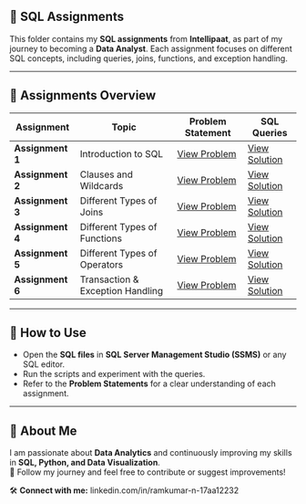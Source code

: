 ## 📂 SQL Assignments

This folder contains my **SQL assignments** from **Intellipaat**, as part of my journey to becoming a **Data Analyst**. Each assignment focuses on different SQL concepts, including queries, joins, functions, and exception handling.

---

## 🔹 Assignments Overview

| Assignment | Topic | Problem Statement | SQL Queries |
|------------|-------------------------------|------------------|------------|
| **Assignment 1** | Introduction to SQL | [View Problem](/Assignment_01/SQL_Assignment_01_Problem.pdf) | [View Solution](/Assignment_01/SQL_Assignment_01.sql) |
| **Assignment 2** | Clauses and Wildcards | [View Problem](Assignments/Assignment_02/SQL_Assignment_02_Problem.pdf) | [View Solution](Assignments/Assignment_02/SQL_Assignment_02.sql) |
| **Assignment 3** | Different Types of Joins | [View Problem](Assignments/Assignment_03/SQL_Assignment_03_Problem.pdf) | [View Solution](Assignments/Assignment_03/SQL_Assignment_03.sql) |
| **Assignment 4** | Different Types of Functions | [View Problem](Assignments/Assignment_04/SQL_Assignment_04_Problem.pdf) | [View Solution](Assignments/Assignment_04/SQL_Assignment_04.sql) |
| **Assignment 5** | Different Types of Operators | [View Problem](Assignments/Assignment_05/SQL_Assignment_05_Problem.pdf) | [View Solution](Assignments/Assignment_05/SQL_Assignment_05.sql) |
| **Assignment 6** | Transaction & Exception Handling | [View Problem](Assignments/Assignment_06/SQL_Assignment_06_Problem.pdf) | [View Solution](Assignments/Assignment_06/SQL_Assignment_06.sql) |

---

## 📄 How to Use
- Open the **SQL files** in **SQL Server Management Studio (SSMS)** or any SQL editor.  
- Run the scripts and experiment with the queries.
- Refer to the **Problem Statements** for a clear understanding of each assignment.

---

## 📌 About Me
I am passionate about **Data Analytics** and continuously improving my skills in **SQL, Python, and Data Visualization**.  
📍 Follow my journey and feel free to contribute or suggest improvements!

🛠️ **Connect with me:** linkedin.com/in/ramkumar-n-17aa12232

